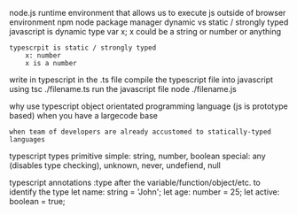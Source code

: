 node.js
    runtime environment that allows us to execute js outside of browser environment
npm
    node package manager
dynamic vs static / strongly typed
    javascript is dynamic type
        var x;
        x could be a string or number or anything

    typescrpit is static / strongly typed
        x: number
        x is a number

write in typescript in the .ts file
compile the typescript file into javascript using 
    tsc ./filename.ts
run the javascript file
    node ./filename.js


why use typescript
    object orientated programming language (js is prototype based)
    when you have a largecode base

    when team of developers are already accustomed to statically-typed languages

typescript types
    primitive
        simple: string, number, boolean
        special: any (disables type checking), unknown, never, undefiend, null

typescript annotations
    :type after the variable/function/object/etc. to identify the type
    let name: string = 'John';
    let age: number = 25;
    let active: boolean = true;